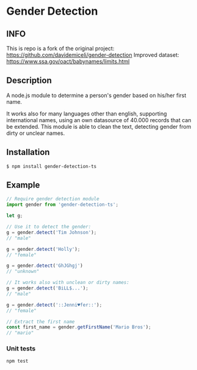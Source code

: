 # Gender Detection


## INFO
This is repo is a fork of the original project: https://github.com/davidemiceli/gender-detection
Improved dataset: https://www.ssa.gov/oact/babynames/limits.html


## Description
A node.js module to determine a person's gender based on his/her first name.  

It works also for many languages other than english, supporting international names, using an own datasource of 40.000 records that can be extended.
This module is able to clean the text, detecting gender from dirty or unclear names.

## Installation

    $ npm install gender-detection-ts

## Example
```javascript
// Require gender detection module
import gender from 'gender-detection-ts';

let g;

// Use it to detect the gender:
g = gender.detect('Tim Johnson');
// "male"

g = gender.detect('Holly');
// "female"

g = gender.detect('GhJGhgj')
// "unknown"

// It works also with unclean or dirty names:
g = gender.detect('BiLL$...');
// "male"

g = gender.detect('::Jenni♥fer::');
// "female"

// Extract the first name
const first_name = gender.getFirstName('Mario Bros');
// "mario"
```

### Unit tests
```shell
npm test
```